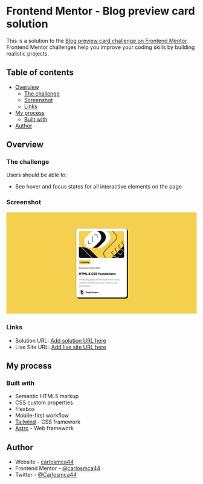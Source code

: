 # Frontend Mentor - Blog preview card solution

This is a solution to the [Blog preview card challenge on Frontend Mentor](https://www.frontendmentor.io/challenges/blog-preview-card-ckPaj01IcS). Frontend Mentor challenges help you improve your coding skills by building realistic projects. 

## Table of contents

- [Overview](#overview)
  - [The challenge](#the-challenge)
  - [Screenshot](#screenshot)
  - [Links](#links)
- [My process](#my-process)
  - [Built with](#built-with)
- [Author](#author)


## Overview

### The challenge

Users should be able to:

- See hover and focus states for all interactive elements on the page

### Screenshot

![](./screenshot.jpg)


### Links

- Solution URL: [Add solution URL here](https://github.com/carlosmca44/blog-preview-card)
- Live Site URL: [Add live site URL here](https://blog-preview-card-five.vercel.app/)

## My process

### Built with

- Semantic HTML5 markup
- CSS custom properties
- Flexbox
- Mobile-first workflow
- [Tailwind](https://tailwindcss.com/) - CSS framework
- [Astro](https://reactjs.org/) - Web framework


## Author

- Website - [carlosmca44](https://github.com/carlosmca44/)
- Frontend Mentor - [@carlosmca44](https://www.frontendmentor.io/profile/carlosmca44)
- Twitter - [@Carlosmca44](https://www.twitter.com/@Carlosmca44)
